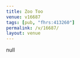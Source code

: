 ```yaml
---
title: Zoo Too
venue: v16687
tags: [pub, "fhrs:413260"]
permalink: /v/16687/
layout: venue
---
```

null